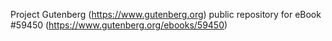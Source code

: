 Project Gutenberg (https://www.gutenberg.org) public repository for
eBook #59450 (https://www.gutenberg.org/ebooks/59450)
